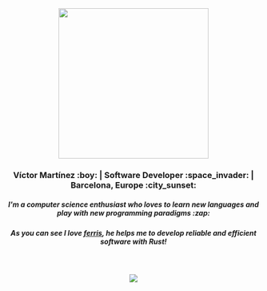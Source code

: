 

<div align="center">
  <img width="300" src="https://www.rustacean.net/assets/rustacean-flat-happy.svg">
  <h3>Víctor Martínez :boy: | Software Developer :space_invader: | Barcelona, Europe :city_sunset: </h3>
  <h5>I'm a computer science enthusiast who loves to learn new languages and play with new programming paradigms :zap: </h5>
  <h5> As you can see I love <a href="https://rustacean.net/">ferris</a>, he helps me to develop reliable and efficient software with Rust! </h5>
  <br><br>
  <img src="https://github-readme-stats.vercel.app/api?username=JasterV&count_private=true&show_icons=true&theme=synthwave">
</div>


